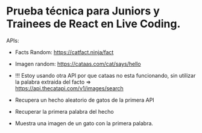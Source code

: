 # Prueba técnica para Juniors y Trainees de React en Live Coding.

APIs:

- Facts Random: https://catfact.ninja/fact
- Imagen random: https://cataas.com/cat/says/hello
- !!! Estoy usando otra API por que cataas no esta funcionando, sin utilizar la palabra extraida del facto => https://api.thecatapi.com/v1/images/search

- Recupera un hecho aleatorio de gatos de la primera API
- Recuperar la primera palabra del hecho
- Muestra una imagen de un gato con la primera palabra.
